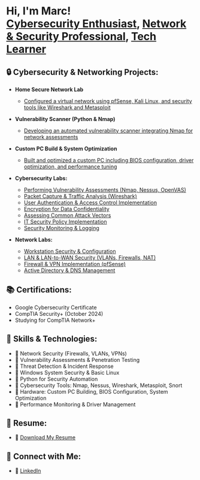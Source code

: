 <h1>Hi, I'm Marc! <br/><a href="https://github.com/YOUR_GITHUB">Cybersecurity Enthusiast</a>, <a href="https://www.linkedin.com/in/YOUR_LINKEDIN">Network & Security Professional</a>, <a href="https://YOUR_WEBSITE_OR_PROJECT">Tech Learner</a></h1>

<h2>🔒 Cybersecurity & Networking Projects:</h2>

- <b>Home Secure Network Lab</b>
  - [Configured a virtual network using pfSense, Kali Linux, and security tools like Wireshark and Metasploit](https://github.com/YOUR_GITHUB/Home-Security-Lab)
- <b>Vulnerability Scanner (Python & Nmap)</b>
  - [Developing an automated vulnerability scanner integrating Nmap for network assessments](https://github.com/YOUR_GITHUB/Vulnerability-Scanner)
- <b>Custom PC Build & System Optimization</b>
  - [Built and optimized a custom PC including BIOS configuration, driver optimization, and performance tuning](https://github.com/YOUR_GITHUB/Custom-PC-Build)

- <b>Cybersecurity Labs:</b>
  - [Performing Vulnerability Assessments (Nmap, Nessus, OpenVAS)](https://github.com/perseusmytho/vulnerability-assessment-lab)
  - [Packet Capture & Traffic Analysis (Wireshark)](https://github.com/perseusmytho/packet-capture-traffic-analysis)
  - [User Authentication & Access Control Implementation](https://github.com/perseusmytho/user-authentication-access-control)
  - [Encryption for Data Confidentiality](https://github.com/YOUR_GITHUB/Encryption-Security)
  - [Assessing Common Attack Vectors](https://github.com/YOUR_GITHUB/Attack-Vectors)
  - [IT Security Policy Implementation](https://github.com/YOUR_GITHUB/Security-Policy)
  - [Security Monitoring & Logging](https://github.com/YOUR_GITHUB/Security-Logging)

- <b>Network Labs:</b>
  - [Workstation Security & Configuration](https://github.com/YOUR_GITHUB/Workstation-Security)
  - [LAN & LAN-to-WAN Security (VLANs, Firewalls, NAT)](https://github.com/YOUR_GITHUB/LAN-Security)
  - [Firewall & VPN Implementation (pfSense)](https://github.com/YOUR_GITHUB/Firewall-VPN)
  - [Active Directory & DNS Management](https://github.com/YOUR_GITHUB/AD-DNS-Management)

<h2>📚 Certifications:</h2>

- Google Cybersecurity Certificate
- CompTIA Security+ (October 2024)
- Studying for CompTIA Network+

<h2> 🎯 Skills & Technologies:</h2>

- 🔹 Network Security (Firewalls, VLANs, VPNs)
- 🔹 Vulnerability Assessments & Penetration Testing
- 🔹 Threat Detection & Incident Response
- 🔹 Windows System Security & Basic Linux
- 🔹 Python for Security Automation
- 🔹 Cybersecurity Tools: Nmap, Nessus, Wireshark, Metasploit, Snort
- 🔹 Hardware: Custom PC Building, BIOS Configuration, System Optimization
- 🔹 Performance Monitoring & Driver Management

<h2>📄 Resume:</h2>

- 📜 [Download My Resume](https://github.com/perseusmytho/perseusmytho/raw/main/Resume.pdf)


<h2> 🤝 Connect with Me:</h2>

- 💼 [LinkedIn](https://www.linkedin.com/in/marc-corona-mireles)



